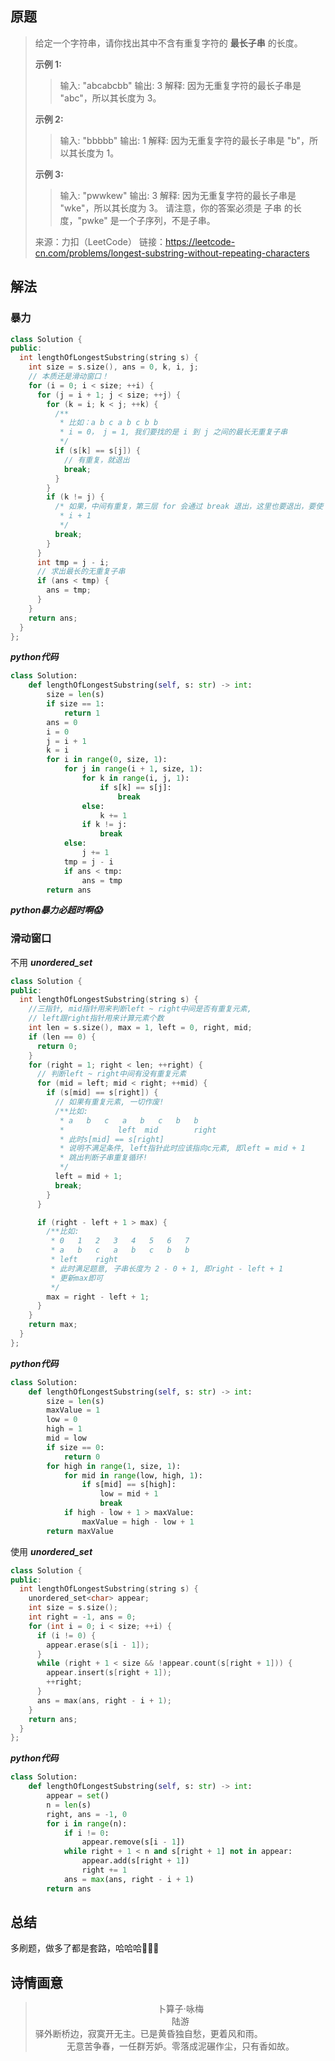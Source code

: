 ## 原题

> 给定一个字符串，请你找出其中不含有重复字符的 **最长子串** 的长度。
>
> **示例 1:**
>
> > 输入: "abcabcbb"
> > 输出: 3 
> > 解释: 因为无重复字符的最长子串是 "abc"，所以其长度为 3。
>
> **示例 2:**
>
> > 输入: "bbbbb"
> > 输出: 1
> > 解释: 因为无重复字符的最长子串是 "b"，所以其长度为 1。
>
> **示例 3:**
>
> > 输入: "pwwkew"
> > 输出: 3
> > 解释: 因为无重复字符的最长子串是 "wke"，所以其长度为 3。
> > 请注意，你的答案必须是 子串 的长度，"pwke" 是一个子序列，不是子串。
>
> 来源：力扣（LeetCode）
> 链接：https://leetcode-cn.com/problems/longest-substring-without-repeating-characters

## 解法

### 暴力

````cpp
class Solution {
public:
  int lengthOfLongestSubstring(string s) {
    int size = s.size(), ans = 0, k, i, j;
    // 本质还是滑动窗口！
    for (i = 0; i < size; ++i) {
      for (j = i + 1; j < size; ++j) {
        for (k = i; k < j; ++k) {
          /**
           * 比如：a b c a b c b b
           * i = 0， j = 1, 我们要找的是 i 到 j 之间的最长无重复子串
           */
          if (s[k] == s[j]) {
            // 有重复，就退出
            break;
          }
        }
        if (k != j) {
          /* 如果，中间有重复，第三层 for 会通过 break 退出，这里也要退出，要使
           * i + 1
           */
          break;
        }
      }
      int tmp = j - i;
      // 求出最长的无重复子串
      if (ans < tmp) {
        ans = tmp;
      }
    }
    return ans;
  }
};
````

***python代码***

````python
class Solution:
    def lengthOfLongestSubstring(self, s: str) -> int:
        size = len(s)
        if size == 1:
            return 1
        ans = 0
        i = 0
        j = i + 1
        k = i
        for i in range(0, size, 1):
            for j in range(i + 1, size, 1):
                for k in range(i, j, 1):
                    if s[k] == s[j]:
                        break
                else:
                    k += 1
                if k != j:
                    break
            else:
                j += 1
            tmp = j - i
            if ans < tmp:
                ans = tmp
        return ans
````

***python暴力必超时啊😱***

### 滑动窗口

不用 ***unordered_set***

````cpp
class Solution {
public:
  int lengthOfLongestSubstring(string s) {
    //三指针, mid指针用来判断left ~ right中间是否有重复元素,
    // left跟right指针用来计算元素个数
    int len = s.size(), max = 1, left = 0, right, mid;
    if (len == 0) {
      return 0;
    }
    for (right = 1; right < len; ++right) {
      // 判断left ~ right中间有没有重复元素
      for (mid = left; mid < right; ++mid) {
        if (s[mid] == s[right]) {
          // 如果有重复元素, 一切作废!
          /**比如:
           * a   b   c   a   b   c   b   b
           *            left  mid        right
           * 此时s[mid] == s[right]
           * 说明不满足条件, left指针此时应该指向c元素, 即left = mid + 1
           * 跳出判断子串重复循环!
           */
          left = mid + 1;
          break;
        }
      }

      if (right - left + 1 > max) {
        /**比如:
         * 0   1   2   3   4   5   6   7
         * a   b   c   a   b   c   b   b
         * left    right
         * 此时满足题意, 子串长度为 2 - 0 + 1, 即right - left + 1
         * 更新max即可
         */
        max = right - left + 1;
      }
    }
    return max;
  }
};
````

***python代码***

````python
class Solution:
    def lengthOfLongestSubstring(self, s: str) -> int:
        size = len(s)
        maxValue = 1
        low = 0
        high = 1
        mid = low
        if size == 0:
            return 0
        for high in range(1, size, 1):
            for mid in range(low, high, 1):
                if s[mid] == s[high]:
                    low = mid + 1
                    break
            if high - low + 1 > maxValue:
                maxValue = high - low + 1
        return maxValue
````

使用 ***unordered_set***

````cpp
class Solution {
public:
  int lengthOfLongestSubstring(string s) {
    unordered_set<char> appear;
    int size = s.size();
    int right = -1, ans = 0;
    for (int i = 0; i < size; ++i) {
      if (i != 0) {
        appear.erase(s[i - 1]);
      }
      while (right + 1 < size && !appear.count(s[right + 1])) {
        appear.insert(s[right + 1]);
        ++right;
      }
      ans = max(ans, right - i + 1);
    }
    return ans;
  }
};
````

***python代码***

````python
class Solution:
    def lengthOfLongestSubstring(self, s: str) -> int:
        appear = set()
        n = len(s)
        right, ans = -1, 0
        for i in range(n):
            if i != 0:
                appear.remove(s[i - 1])
            while right + 1 < n and s[right + 1] not in appear:
                appear.add(s[right + 1])
                right += 1
            ans = max(ans, right - i + 1)
        return ans
````

## 总结

多刷题，做多了都是套路，哈哈哈🤣🤣🤣

## 诗情画意

> <center>卜算子·咏梅</center>
>
> <center>陆游</center
>
> <center>驿外断桥边，寂寞开无主。已是黄昏独自愁，更着风和雨。</center>
> <center>无意苦争春，一任群芳妒。零落成泥碾作尘，只有香如故。</center>

